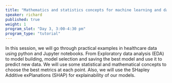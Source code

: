 ```yaml
---
title: "Mathematics and statistics concepts for machine learning and data science (application in healthcare)"
speaker: richard
published: true
weight: 1
program_slot: "Day 3, 3:00-4:30 pm"
program_type: "tutorial"
---
```


In this session, we will go through practical examples in healthcare data using python and Jupyter notebooks. From Exploratory data analysis (EDA) to model building, model selection and saving the best model and use it to predict new data. We will use some statistical and mathematical concepts to choose the best metrics at each point. Also, we will use the SHapley Additive exPlanations (SHAP) for explainability of our models.
